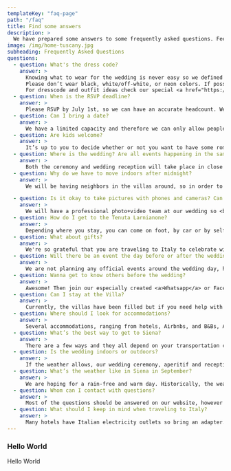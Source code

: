 ```yaml
---
templateKey: "faq-page"
path: "/faq"
title: Find some answers
description: >
  We have prepared some answers to some frequently asked questions. Feel free to browse through them, if there's still something unclear, feel free to use the contact form.
image: /img/home-tuscany.jpg
subheading: Frequently Asked Questions
questions:
  - question: What's the dress code?
    answer: >
      Knowing what to wear for the wedding is never easy so we defined the wedding dress code as Garden Party - think of something that is pretty but not too formal and at the same time location and event appropriate. Please don't wear jeans or shorts and a t-shirt. The weather should be warm, so light and flowy summer dresses or jumpsuits for women, and light coloured or mixed colour suits for men should be a perfect choice.<br><br>
      Please don’t wear black, white/off-white, or neon colors. If possible go for something inspired by Tuscan landscape or earthy colors (click for inspiration here). Also, bring something to put on in the evening as it might get chilly. Some terrain is uneven, so girls opt for block heels, wedges, sandals or flats, and guys, if you want, feel free to swap your formal dress shoes for loafers if that’s more comfortable. 😄 <br><br>
      For dresscode and outfit ideas check our special <a href="https://pin.it/1mYdkGt" target="_blank"> Pinterest Board</a>.
  - question: When is the RSVP deadline?
    answer: >
      Please RSVP by July 1st, so we can have an accurate headcount. We also understand that unexpected things happen and if that will be the case, please let us know about it as soon as possible. 😄
  - question: Can I bring a date?
    answer: >
      We have a limited capacity and therefore we can only allow people whose names are on the invites. 🥹
  - question: Are kids welcome?
    answer: >
      It’s up to you to decide whether or not you want to have some romantic getaway with your significant other and leave your little ones with their grandparents or you want to come as a family - either way we are happy to have you! We only ask that you pay attention during crucial moments like the ceremony or first dance so that your children don’t interrupt it. 😇
  - question: Where is the wedding? Are all events happening in the same location?
    answer: >
      Both the ceremony and wedding reception will take place in close proximity at the territory of Tenuta Larnianone. Ceremony will be in the garden of Villa Ca’ Nova Sud and the wedding reception in the backyard garden of Villa Colombaio. After midnight the party moves indoors. 💃
  - question: Why do we have to move indoors after midnight?
    answer: >
      We will be having neighbors in the villas around, so in order to respect them and be able to continue the party we have to move indoors. If you have to go out after midnight to get some air, smoke or talk, please try to use the front garden and keep the volume of your talk low. If we don|t complz with these rules the partz will be stopped by the villa owners. 🔈

  - question: Is it okay to take pictures with phones and cameras? Can I post pictures and stories on Social Media?
    answer: >
      We will have a professional photo+video team at our wedding so <b>we kindly ask you not to take pictures or film during the ceremony</b>.🚫&nbsp; We want you to live with us fully through the moment in real life and time and not through the screen, especially after all the online weddings in 2020. It’s important for us to see and memorize your faces and looks while we are walking down the aisle. We really don’t want to have your face covered by a smartphone in the pictures from our team, as we want to look at these pictures in 10, 20, 50 years time and see your smiles, tears and all the emotions. 📵&nbsp; After the ceremony - during the aperitivo and wedding reception feel free to take your phones or cameras out and take pictures, record videos,  and post stuff online. If you share anything on Social Media, please tag us. 📷
  - question: How do I get to the Tenuta Larnianone?
    answer: >
      Depending where you stay, you can come on foot, by car or by self-organized transportation. Since we have a limited parking opportunity (around 10 cars can fit), please try to carpool with somebody or organize outside transportation. Since there’s no Uber in Siena and Taxi service is not the most reliable, especially at late night hours, we strongly suggest you contact a service, for example Sartini Siena, to set up a drive both to and from the party.
  - question: What about gifts?
    answer: >
      We're so grateful that you are traveling to Italy to celebrate with us. Your presence is the only present we need. 💝
  - question: Will there be an event the day before or after the wedding?
    answer: >
      We are not planning any official events around the wedding day, however, in the days around the wedding, there can always be people who will ask if somebody wants to join some activity like horseback riding + wine tasting so keep checking our facebook group and keep the Whatsapp notifications active. 🎉
  - question: Wanna get to know others before the wedding?
    answer: >
      Awesome! Then join our especially created <a>Whatsapp</a> or Facebook group! You can get to know other guests, organize carpooling/book a transportation together as a bigger group, rent an accommodation together, find a travel buddy or simply share your questions, messages and pictures there. 😄
  - question: Can I stay at the Villa?
    answer: >
      Currently, the villas have been filled but if you need help with finding accommodation, reach out to us and we will try to help you. 🏡
  - question: Where should I look for accommodations?
    answer: >
      Several accommodations, ranging from hotels, Airbnbs, and B&Bs, Agriturismos, can be found within a 30-minute drive from our venue, in the neighboring villages or Siena. Please see our <a href="/en/accommodation">Accommodation</a> page for more details. 🛏️
  - question: What’s the best way to get to Siena?
    answer: >
      There are a few ways and they all depend on your transportation choice. If you don’t come all the way by car, we suggest flying to one of these airports (check out if you have a cheap Ryanair connection!) Florence, Bologna or Pisa and from there either rent a car (opt for a smaller one - italian streets, especially in the countryside and inside the cities are really tight!) or take a train or a bus to Siena. If you have time or planned vacation around our wedding, you can look for our recommendations for a trip here. 🚗
  - question: Is the wedding indoors or outdoors?
    answer: >
      If the weather allows, our wedding ceremony, aperitif and reception are outdoors, in case of rain we will move to an outdoor tent with a dancefloor inside the villa. ☀️
  - question: What’s the weather like in Siena in September?
    answer: >
      We are hoping for a rain-free and warm day. Historically, the weather in Siena mid-September is lovely and reliable, with the average minimum temperature being 14.2°C and the average maximum daytime temperature lying around 23.5°C. It rains on average a total of 5 days with an average of 57mm. We advise putting on sunscreen for our outdoor wedding. 🌡️
  - question: Whom can I contact with questions?
    answer: >
      Most of the questions should be answered on our website, however if you have problems/questions that you can’t find the answers to here, feel free to ask on Whatsapp/Facebook group or contact us directly. Due to intensive wedding preparations and travel we will have limited possibilities to answer from 05.09.2022, in that case please contact Arthur Chimeno (DE, EN) or Zuzanna Lech (EN, PL). 🤙
  - question: What should I keep in mind when traveling to Italy?
    answer: >
      Many hotels have Italian electricity outlets so bring an adapter. Bring sunscreen and mosquito repellant. You can drive with 0,5‰ but please be responsible and don’t risk driving if you feel not fit. Don’t order pizza with pineapple. 🤌
---
```


### Hello World

Hello World
